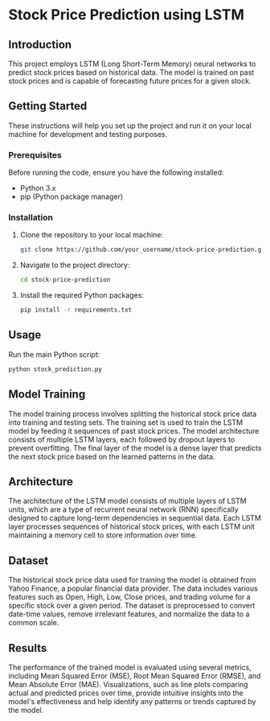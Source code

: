# Stock Price Prediction using LSTM

## Introduction

This project employs LSTM (Long Short-Term Memory) neural networks to predict stock prices based on historical data. The model is trained on past stock prices and is capable of forecasting future prices for a given stock.

## Getting Started

These instructions will help you set up the project and run it on your local machine for development and testing purposes.

### Prerequisites

Before running the code, ensure you have the following installed:

- Python 3.x
- pip (Python package manager)

### Installation

1. Clone the repository to your local machine:

    ```bash
    git clone https://github.com/your_username/stock-price-prediction.git
    ```

2. Navigate to the project directory:

    ```bash
    cd stock-price-prediction
    ```

3. Install the required Python packages:

    ```bash
    pip install -r requirements.txt
    ```

## Usage

Run the main Python script:

```bash
python stock_prediction.py
```

## Model Training

The model training process involves splitting the historical stock price data into training and testing sets. The training set is used to train the LSTM model by feeding it sequences of past stock prices. The model architecture consists of multiple LSTM layers, each followed by dropout layers to prevent overfitting. The final layer of the model is a dense layer that predicts the next stock price based on the learned patterns in the data.

## Architecture

The architecture of the LSTM model consists of multiple layers of LSTM units, which are a type of recurrent neural network (RNN) specifically designed to capture long-term dependencies in sequential data. Each LSTM layer processes sequences of historical stock prices, with each LSTM unit maintaining a memory cell to store information over time.

## Dataset

The historical stock price data used for training the model is obtained from Yahoo Finance, a popular financial data provider. The data includes various features such as Open, High, Low, Close prices, and trading volume for a specific stock over a given period. The dataset is preprocessed to convert date-time values, remove irrelevant features, and normalize the data to a common scale.

## Results

The performance of the trained model is evaluated using several metrics, including Mean Squared Error (MSE), Root Mean Squared Error (RMSE), and Mean Absolute Error (MAE). Visualizations, such as line plots comparing actual and predicted prices over time, provide intuitive insights into the model's effectiveness and help identify any patterns or trends captured by the model.
